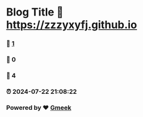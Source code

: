 # Blog Title :link: https://zzzyxyfj.github.io 
### :page_facing_up: [1](https://zzzyxyfj.github.io/tag.html) 
### :speech_balloon: 0 
### :hibiscus: 4 
### :alarm_clock: 2024-07-22 21:08:22 
### Powered by :heart: [Gmeek](https://github.com/Meekdai/Gmeek)

